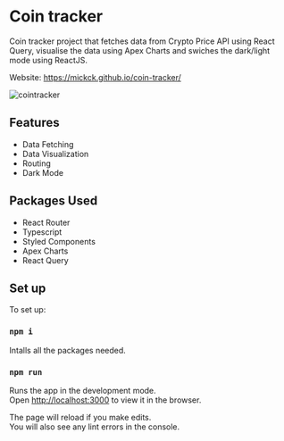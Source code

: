 # Coin tracker

Coin tracker project that fetches data from Crypto Price API using React Query, visualise the data using Apex Charts and swiches the dark/light mode using ReactJS. 

Website: https://mickck.github.io/coin-tracker/


![cointracker](https://user-images.githubusercontent.com/49193381/204688269-d13dae0c-314a-4bc9-ae01-d73533257b00.jpeg)

## Features

- Data Fetching
- Data Visualization
- Routing
- Dark Mode

## Packages Used

- React Router
- Typescript
- Styled Components
- Apex Charts
- React Query

## Set up 

To set up:

### `npm i`

Intalls all the packages needed.

### `npm run`
Runs the app in the development mode.\
Open [http://localhost:3000](http://localhost:3000) to view it in the browser.

The page will reload if you make edits.\
You will also see any lint errors in the console.

